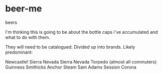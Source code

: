 beer-me
=======

beers

I'm thinking this is going to be about the bottle caps i've accumulated and what to do with them.

They will need to be catalogued.  Divided up into brands.
Likely predominant:

Newcastle!
Sierra Nevada
Sierra Nevada Torpedo (almost all commuters)
Guinness
Smithicks
Anchor Steam
Sam Adams
Session
Corona

